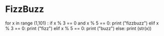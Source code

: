 <h1>FizzBuzz</h1>

for x in range (1,101) :
    if x % 3 == 0 and x % 5 == 0:
        print ("fizzbuzz")
    elif x % 3 == 0:
        print ("fizz")
    elif x % 5 == 0:
        print ("buzz")
    else:
        print (str(x))
